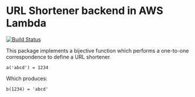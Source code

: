 # URL Shortener backend in AWS Lambda

[![Build Status](https://travis-ci.com/NikStoyanov/urlshortapi.svg?branch=master)](https://travis-ci.com/NikStoyanov/urlshortapi)

This package implements a bijective function which performs a one-to-one
correspondence to define a URL shortener.

```
a('abcd') = 1234
```

Which produces:

```
b(1234) = 'abcd'
```
